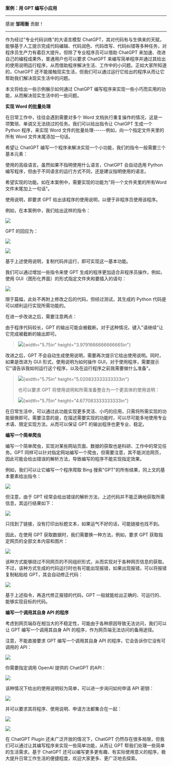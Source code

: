**案例：用 GPT 编写小应用**

  -----------------------------------------------------------------------
  感谢 **邹雨衡** 贡献！

  -----------------------------------------------------------------------

作为经过"专业代码训练"的大语言模型
ChatGPT，其对代码有与生俱来的天赋，能够基于人工提示完成代码编辑、代码润色、代码改写、代码纠错等多种任务，对程序员生产力有着巨大提升。但除了专业程序员可以借助
ChatGPT 来加速、改进自己的编程成果外，普通用户也可以要求 ChatGPT
来编写简单程序并通过其给出的使用说明运行程序，从而借助程序解决生活、工作中的小问题。正如大家所知道的，ChatGPT
还不能接触现实生活，但我们可以通过运行它给出的程序从而让它帮助我们解决现实生活中的问题。

本文将给出一些示例展示如何通过 ChatGPT
编写程序来实现一些小巧而实用的功能，从而解决现实生活中的一些问题。

**实现 Word 的批量处理**

在日常工作中，往往会遇到需要对多个 Word
文档执行重复操作的情况，这是一项繁琐、单调又无法绕过的任务。我们可以给出指令让
ChatGPT 生成一个 Python 程序，来实现 Word
文件的批量处理------例如，向一个指定文件夹里的所有 Word
文件末尾添加一句话。

希望让 ChatGPT
编写一个程序来解决实现一个小功能，我们的指令一般需要三个基本元素：

使用的高级语言。虽然如果不指明使用什么语言，ChatGPT 会自动选用 Python
编写程序，但由于不同语言的运行方式不同，还是建议指明使用的语言。

希望实现的功能。如在本案例中，需要实现的功能为"将一个文件夹里的所有Word文件末尾加上一句话"。

使用说明，即要求 GPT 给出该程序的使用说明，以便于非程序员使用该程序。

例如，在本案例中，我们给出这样的指令：

![](../img/folder4/media/image1.png)

GPT 的回应为：

![](../img/folder4/media/image2.png)

![](../img/folder4/media/image3.png)

基于上述使用说明，复制代码并运行，即可实现这一基本功能。

我们可以通过增加一些指令来使 GPT
生成的程序更加适合非程序员操作，例如，使用
GUI（图形化界面）的形式指定文件夹和要插入的语句：

![](../img/folder4/media/image4.png)

限于篇幅，此处不再附上修改之后的代码，但经过测试，其生成的 Python
代码是可以顺利运行实现所需功能的。

在进一步改进之后，需要注意两点：

由于程序代码较长，GPT
的输出可能会被截断。对于这种情况，键入"请继续"让它完成被截断的输出即可。

> ![](../img/folder4/media/image5.png){width="5.75in"
> height="3.9791666666666665in"}

改进之后，GPT
不会自动生成使用说明，需要再次提示它给出使用说明。同时，如果是改进为 GUI
形式，使用说明为如何操作
GUI，对于使用程序，需要提示它"请告诉我如何运行这个程序，以及在运行程序之前我需要做什么准备"。

> ![](../img/folder4/media/image6.png){width="5.75in"
> height="5.020833333333333in"}
>
> 也可以要求 GPT 将使用说明和所需准备整合为一个更具体的使用说明：
>
> ![](../img/folder4/media/image7.png){width="5.75in"
> height="4.677083333333333in"}

在日常生活中，可以通过此功能实现更多灵活、小巧的应用，只需将所需实现的功能替换即可。需要注意的是，在描述需要实现的功能时，可以尽可能多地使用专业术语、限定实现方法，从而可以保证
GPT 的输出程序也更专业、稳定。

**编写一个简单爬虫**

编写一个简单爬虫，实现对某些网站页面、数据的获取也是科研、工作中的常见任务。GPT
同样可以针对指定网站编写一个爬虫，但需要注意，其不能浏览网页，因此可能会给出错误的解析方法，导致编写的程序不能实现指定效果。

例如，我们可以让它编写一个程序爬取 Bing
搜索"GPT"的所有结果，同上文的基本要素给出指令：

![](../img/folder4/media/image8.png)

但注意，由于 GPT
经常会给出错误的解析方法，上述代码并不能正确地获取所需信息，其运行结果如下：

![](../img/folder4/media/image9.png)

只找到了链接，没有打印出标题文本，如果运气不好的话，可能链接也找不到。

因此，在使用 GPT 获取数据时，我们需要换一种方法，例如，要求 GPT
获取指定网页的全部文本内容和图片：

![](../img/folder4/media/image10.png)

该种方式能够绕过不同网页的不同组织形式，从而实现对于各种网页信息的获取。不过，该种方式生成的代码运行时也有可能出现报错，如果出现报错，可以将报错复制粘贴给
GPT，其会自动修正代码：

![](../img/folder4/media/image11.png)

基于上述指令，再迭代修正报错的代码，GPT
一般就能给出正确的、可运行的、能够实现目标的代码。

**编写一个调用其自身 API 的程序**

考虑到网页端存在相当大的不稳定性，可能由于各种原因导致无法访问，我们可以让
GPT 编写一个调用其自身 API 的程序，作为网页端无法访问的备用途径。

注意，不能直接要求 GPT 编写一个调用其自身 API
的程序，它会告诉你它没有可调用的 API：

![](../img/folder4/media/image12.png)

你需要指定调用 OpenAI 提供的 ChatGPT 的API：

![](../img/folder4/media/image13.png)

该种情况下给出的使用说明较为简单，可以进一步询问如何申请 API 密钥：

![](../img/folder4/media/image14.png)

并可以要求其将程序、使用说明、申请方法都集合在一起：

![](../img/folder4/media/image15.png)

![](../img/folder4/media/image16.png)

在 ChatGPT Plugin 还未广泛开放的情况下，ChatGPT
仍然存在很多局限，但我们可以通过让其编写程序来实现一些简单功能，从而让
GPT 帮我们处理一些简单的生活需求。基于 ChatGPT
还可以编写更多更有趣、有实际使用意义的程序，极大提升日常工作生活的便捷程度，欢迎大家更多、更广泛地去探索。

